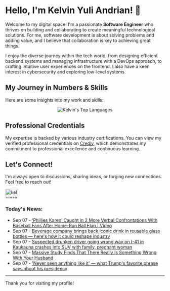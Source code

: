 # Hello, I'm Kelvin Yuli Andrian! 👋

Welcome to my digital space! I'm a passionate **Software Engineer** who thrives on building and collaborating to create meaningful technological solutions. For me, software development is about solving problems and adding value, and I believe that collaboration is key to achieving great things.

I enjoy the diverse journey within the tech world, from designing efficient backend systems and managing infrastructure with a DevOps approach, to crafting intuitive user experiences on the frontend. I also have a keen interest in cybersecurity and exploring low-level systems.

## My Journey in Numbers & Skills

Here are some insights into my work and skills:

<p align="center">
  <img src="https://github-readme-stats.vercel.app/api/top-langs/?username=kelvinzer0&layout=compact&theme=radical" alt="Kelvin's Top Languages" />
</p>

## Professional Credentials

My expertise is backed by various industry certifications. You can view my verified professional credentials on [Credly](https://www.credly.com/users/kelvin-yuli-andrian/badges), which demonstrates my commitment to professional excellence and continuous learning.

## Let's Connect!

I'm always open to discussions, sharing ideas, or forging new connections. Feel free to reach out!

<p align="left">
    <a href="https://linkedin.com/in/kelvinzero" target="blank"><img align="center" src="https://cdn.jsdelivr.net/npm/simple-icons@3.0.1/icons/linkedin.svg" alt="kelvinzero" height="30" width="40" /></a>
</p>

### Today's News:

<!-- feed start -->
- Sep 07 - [‘Phillies Karen’ Caught in 2 More Verbal Confrontations With Baseball Fans After Home-Run Ball Flap | Video](https://www.yahoo.com/entertainment/articles/phillies-karen-caught-2-more-191136147.html)
- Sep 07 - [Beverage company brings back iconic drink in reusable glass bottles  — here's how it could reshape industry](https://www.yahoo.com/news/articles/beverage-company-brings-back-iconic-151500742.html)
- Sep 07 - [Suspected drunken driver going wrong way on I-41 in Kaukauna crashes into SUV with family, pregnant woman](https://www.yahoo.com/news/articles/suspected-drunken-driver-going-wrong-143802805.html)
- Sep 07 - [Massive Study Finds That There Really Is Something Wrong With Your Husband](https://www.yahoo.com/news/articles/massive-study-finds-really-something-134527259.html)
- Sep 07 - ['Never seen anything like it' — what Trump's favorite phrase says about his presidency](https://www.yahoo.com/news/articles/never-seen-anything-trumps-favorite-124043794.html)
<!-- feed end -->

---

Thank you for visiting my profile!
